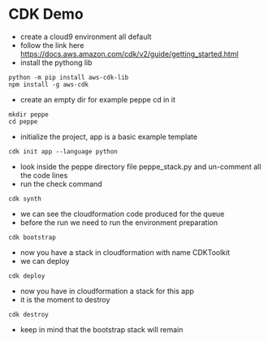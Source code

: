 # CDK Demo 

* create a cloud9 environment all default
* follow the link here https://docs.aws.amazon.com/cdk/v2/guide/getting_started.html
* install the pythong lib
```
python -m pip install aws-cdk-lib
npm install -g aws-cdk
```
* create an empty dir for example peppe cd in it
```
mkdir peppe
cd peppe
```
* initialize the project, app is a basic example template
```
cdk init app --language python 
```
* look inside the peppe directory file peppe_stack.py and un-comment all the code lines
* run the check command
```
cdk synth
```
* we can see the cloudformation code produced for the queue 
* before the run we need to run the environment preparation
```
cdk bootstrap
```
* now you have a stack in cloudformation with name CDKToolkit
* we can deploy
```
cdk deploy
```
* now you have in cloudformation a stack for this app 
* it is the moment to destroy
```
cdk destroy
```
* keep in mind that the bootstrap stack will remain